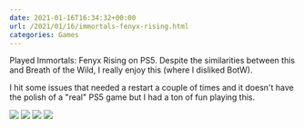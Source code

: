 ```yaml
---
date: 2021-01-16T16:34:32+00:00
url: /2021/01/16/immortals-fenyx-rising.html
categories: Games
---
```

Played Immortals: Fenyx Rising on PS5. Despite the similarities between this and Breath of the Wild, I really enjoy this (where I disliked BotW).

I hit some issues that needed a restart a couple of times and it doesn't have the polish of a "real" PS5 game but I had a ton of fun playing this.

<div class='photogrid'>
<img src='https://rknightuk.s3.us-east-1.amazonaws.com/almanac/immortals-fenyx-rising-2.jpg'>
<img src='https://rknightuk.s3.us-east-1.amazonaws.com/almanac/immortals-fenyx-rising-1.jpg'>
<img src='https://rknightuk.s3.us-east-1.amazonaws.com/almanac/immortals-fenyx-rising-4.jpg'>
<img src='https://rknightuk.s3.us-east-1.amazonaws.com/almanac/immortals-fenyx-rising-3.jpg'>
</div>
